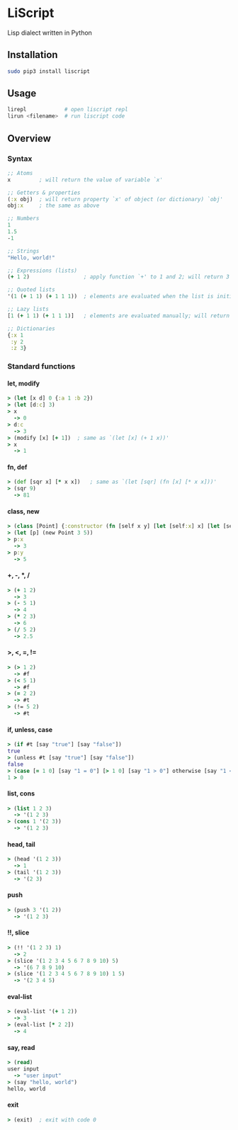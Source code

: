# LiScript
Lisp dialect written in Python

## Installation

```bash
sudo pip3 install liscript
```

## Usage
```bash
lirepl            # open liscript repl
lirun <filename>  # run liscript code
```

## Overview

### Syntax

```clojure
;; Atoms
x         ; will return the value of variable `x'

;; Getters & properties
(:x obj)  ; will return property `x' of object (or dictionary) `obj'
obj:x     ; the same as above

;; Numbers
1
1.5
-1

;; Strings
"Hello, world!"

;; Expressions (lists)
(+ 1 2)                 ; apply function `+' to 1 and 2; will return 3

;; Quoted lists
'(1 (+ 1 1) (+ 1 1 1))  ; elements are evaluated when the list is initialized; will return '(1 2 3)

;; Lazy lists
[1 (+ 1 1) (+ 1 1 1)]   ; elements are evaluated manually; will return [1 (+ 1 1) (+ 1 1 1)]  

;; Dictionaries
{:x 1
 :y 2
 :z 3}
```

### Standard functions

#### let, modify
```clojure
> (let [x d] 0 {:a 1 :b 2})
> (let [d:c] 3)
> x
  -> 0
> d:c
  -> 3
> (modify [x] [+ 1])  ; same as `(let [x] (+ 1 x))'
> x
  -> 1
```

#### fn, def
```clojure
> (def [sqr x] [* x x])   ; same as `(let [sqr] (fn [x] [* x x]))'
> (sqr 9)
  -> 81
```

#### class, new
```clojure
> (class [Point] {:constructor (fn [self x y] [let [self:x] x] [let [self:y] y])})
> (let [p] (new Point 3 5))
> p:x
  -> 3
> p:y
  -> 5
```

#### +, -, *, /
```clojure
> (+ 1 2)
  -> 3
> (- 5 1)
  -> 4
> (* 2 3)
  -> 6
> (/ 5 2)
  -> 2.5
```

#### >, <, =, !=
```clojure
> (> 1 2)
  -> #f
> (< 5 1)
  -> #f
> (= 2 2)
  -> #t
> (!= 5 2)
  -> #t
```

#### if, unless, case
```clojure
> (if #t [say "true"] [say "false"])
true
> (unless #t [say "true"] [say "false"])
false
> (case [= 1 0] [say "1 = 0"] [> 1 0] [say "1 > 0"] otherwise [say "1 < 0"])
1 > 0
```

#### list, cons
```clojure
> (list 1 2 3)
  -> '(1 2 3)
> (cons 1 '(2 3))
  -> '(1 2 3)
```

#### head, tail
```clojure
> (head '(1 2 3))
  -> 1
> (tail '(1 2 3))
  -> '(2 3)
```

#### push
```clojure
> (push 3 '(1 2))
  -> '(1 2 3)
```

#### !!, slice
```clojure
> (!! '(1 2 3) 1)
  -> 2
> (slice '(1 2 3 4 5 6 7 8 9 10) 5)
  -> '(6 7 8 9 10)
> (slice '(1 2 3 4 5 6 7 8 9 10) 1 5)
  -> '(2 3 4 5)
```

#### eval-list
```clojure
> (eval-list '(+ 1 2))
  -> 3
> (eval-list [* 2 2])
  -> 4
```

#### say, read
```clojure
> (read)
user input
  -> "user input"
> (say "hello, world")
hello, world
```

#### exit
```clojure
> (exit)  ; exit with code 0
```
